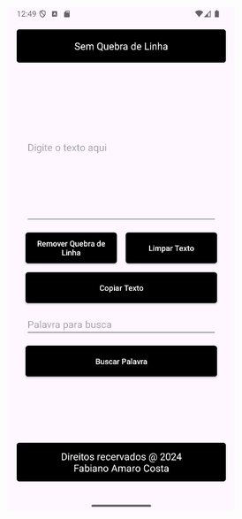 <img src="https://github.com/FabianoNanets/sem-quebra-lina-android/blob/master/imagem_2024-11-11_215038038.png" alt="Sem Quebra de Linha - Versão Android" style="display: block; margin-left: auto; margin-right: auto;">
